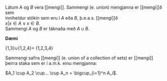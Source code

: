 Látum $A$ og $B$ vera [[mengi]]. Sammengi (e. union) mengjanna er [[mengi]]ð sem  
inniheldur stökin sem eru í $A$ eða $B$, þ.e.a.s. [[mengi]]ð  
${x |x \in A \lor x \in B}$.  
Sammengi $A$ og $B$ er táknaða með $A \cup B$.

**Dæmi**

{1,3}$\cup${1,2,4}= {1,2,3,4}

Sammengi safns [[mengi]] (e. union of a collection of sets) er [[mengi]] þeirra staka sem er í a.m.k. einu mengjanna:  

$A_1 \cup A_2 \cup... \cup A_n = \bigcup_{i=1}^n A_i$.  
